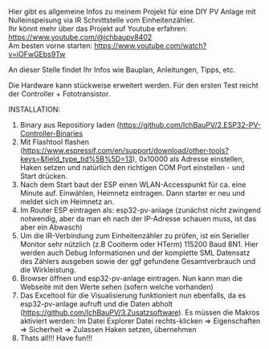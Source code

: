 Hier gibt es allgemeine Infos zu meinem Projekt für eine DIY PV Anlage mit Nulleinspeisung via IR Schnittstelle vom Einheitenzähler.  
Ihr könnt mehr über das Projekt auf Youtube erfahren: https://www.youtube.com/@ichbaupv8402  
Am besten vorne starten: https://www.youtube.com/watch?v=iOFwGEbs9Tw

An dieser Stelle findet Ihr Infos wie Bauplan, Anleitungen, Tipps, etc.  

Die Hardware kann stückweise erweitert werden. Für den ersten Test reicht der Controller + Fototransistor.

INSTALLATION:  
1. Binary aus Repositiory laden (https://github.com/IchBauPV/2.ESP32-PV-Controller-Binaries  
3. Mit Flashtool flashen (https://www.espressif.com/en/support/download/other-tools?keys=&field_type_tid%5B%5D=13), 0x10000 als Adresse einstellen, Haken setzen und natürlich den richtigen COM Port einstellen - und Start drücken.
4. Nach dem Start baut der ESP einen WLAN-Accesspunkt für ca. eine Minute auf. Einwählen, Heimnetz eintragen. Dann starter er neu und meldet sich im Heimnetz an.  
5. Im Router ESP eintragen als: esp32-pv-anlage  (zunächst nicht zwingend notwendig, aber da man eh nach der IP-Adresse schauen muss, ist das aber ein Abwasch)  
6. Um die IR-Verbindung zum Einheitenzähler zu prüfen, ist ein Serieller Monitor sehr nützlich (z.B Coolterm oder HTerm) 115200 Baud 8N1. Hier werden auch Debug Informationen und der komplette SML Datensatz des Zählers ausgeben sowie der ggf gefundene Gesamtverbrauch und die Wirkleistung.  
7. Browser öffnen und esp32-pv-anlage eintragen. Nun kann man die Webseite mit den Werte sehen (sofern welche vorhanden)
8. Das Exceltool für die Visualisierung funktioniert nun ebenfalls, da es esp32-pv-anlage aufruft und die Daten abholt (https://github.com/IchBauPV/3.Zusatzsoftware).  Es müssen die Makros aktiviert werden: Im Datei Explorer Datei rechts-klicken => Eigenschaften => Sicherheit => Zulassen Haken setzen, übernehmen
9. Thats all!!! Have fun!!!
